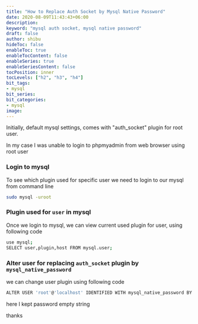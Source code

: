 ```yaml
---
title: "How to Replace Auth Socket by Mysql Native Password"
date: 2020-08-09T11:43:43+06:00
description:
keyword: "mysql auth socket, mysql native password"
draft: false
author: shibu
hideToc: false
enableToc: true
enableTocContent: false
enableSeries: true
enableSeriesContent: false
tocPosition: inner
tocLevels: ["h2", "h3", "h4"]
bit_tags:
- mysql
bit_series:
bit_categories:
- mysql
image:
---
```


Initially, default mysql settings, comes with "auth_socket" plugin for root user.

In my case I was unable to login to phpmyadmin from web browser using root user 


### Login to mysql 

To see which plugin used for specific user we need to login to our mysql from command line

~~~bash
sudo mysql -uroot
~~~

### Plugin used for `user` in mysql
Once we login to mysql, we can view current used plugin for user, using following code

~~~bash
use mysql;
SELECT user,plugin,host FROM mysql.user;
~~~

### Alter user for replacing `auth_socket` plugin by `mysql_native_password` 

we can change user plugin using following code       

~~~bash
ALTER USER 'root'@'localhost' IDENTIFIED WITH mysql_native_password BY '';
~~~

here I kept password empty string 


thanks









